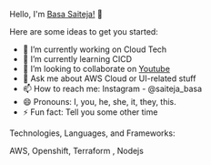 Hello, I'm <a href="https://saitejabasa.github.io/MyProfile/">Basa Saiteja!</a> 👋

Here are some ideas to get you started:

- 🔭 I’m currently working on Cloud Tech
- 🌱 I’m currently learning CICD
- 👯 I’m looking to collaborate on <a href="#">Youtube</a>
- 💬 Ask me about AWS Cloud or UI-related stuff
- 📫 How to reach me: Instagram - @saiteja_basa
- 😄 Pronouns: I, you, he, she, it, they, this.
- ⚡ Fun fact: Tell you some other time

Technologies, Languages, and Frameworks:

AWS, Openshift, Terraform , Nodejs






    
